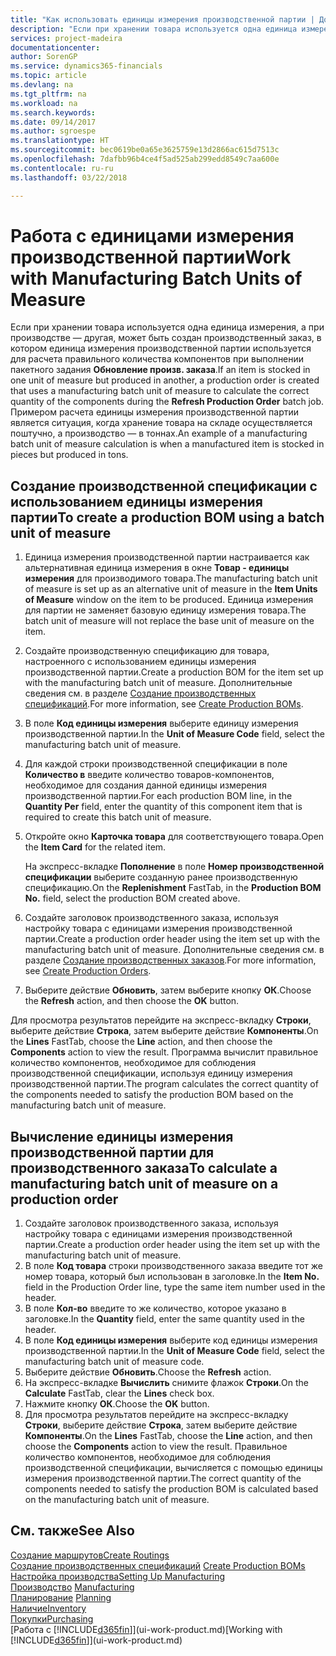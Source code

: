 ```yaml
---
title: "Как использовать единицы измерения производственной партии | Документы Майкрософт"
description: "Если при хранении товара используется одна единица измерения, а при производстве — другая, то производственный заказ должен использовать единицы измерения производственной партии для расчета правильного количества компонентов. Примером расчета единицы измерения производственной партии является ситуация, когда хранение товара на складе осуществляется поштучно, а производство — в тоннах."
services: project-madeira
documentationcenter: 
author: SorenGP
ms.service: dynamics365-financials
ms.topic: article
ms.devlang: na
ms.tgt_pltfrm: na
ms.workload: na
ms.search.keywords: 
ms.date: 09/14/2017
ms.author: sgroespe
ms.translationtype: HT
ms.sourcegitcommit: bec0619be0a65e3625759e13d2866ac615d7513c
ms.openlocfilehash: 7dafbb96b4ce4f5ad525ab299edd8549c7aa600e
ms.contentlocale: ru-ru
ms.lasthandoff: 03/22/2018

---
```

# <a name="work-with-manufacturing-batch-units-of-measure"></a><span data-ttu-id="9a34c-104">Работа с единицами измерения производственной партии</span><span class="sxs-lookup"><span data-stu-id="9a34c-104">Work with Manufacturing Batch Units of Measure</span></span>
<span data-ttu-id="9a34c-105">Если при хранении товара используется одна единица измерения, а при производстве — другая, может быть создан производственный заказ, в котором единица измерения производственной партии используется для расчета правильного количества компонентов при выполнении пакетного задания **Обновление произв. заказа**.</span><span class="sxs-lookup"><span data-stu-id="9a34c-105">If an item is stocked in one unit of measure but produced in another, a production order is created that uses a manufacturing batch unit of measure to calculate the correct quantity of the components during the **Refresh Production Order** batch job.</span></span> <span data-ttu-id="9a34c-106">Примером расчета единицы измерения производственной партии является ситуация, когда хранение товара на складе осуществляется поштучно, а производство — в тоннах.</span><span class="sxs-lookup"><span data-stu-id="9a34c-106">An example of a manufacturing batch unit of measure calculation is when a manufactured item is stocked in pieces but produced in tons.</span></span>  

## <a name="to-create-a-production-bom-using-a-batch-unit-of-measure"></a><span data-ttu-id="9a34c-107">Создание производственной спецификации с использованием единицы измерения партии</span><span class="sxs-lookup"><span data-stu-id="9a34c-107">To create a production BOM using a batch unit of measure</span></span>  
1.  <span data-ttu-id="9a34c-108">Единица измерения производственной партии настраивается как альтернативная единица измерения в окне **Товар - единицы измерения** для производимого товара.</span><span class="sxs-lookup"><span data-stu-id="9a34c-108">The manufacturing batch unit of measure is set up as an alternative unit of measure in the **Item Units of Measure** window on the item to be produced.</span></span> <span data-ttu-id="9a34c-109">Единица измерения для партии не заменяет базовую единицу измерения товара.</span><span class="sxs-lookup"><span data-stu-id="9a34c-109">The batch unit of measure will not replace the base unit of measure on the item.</span></span>  
2.  <span data-ttu-id="9a34c-110">Создайте производственную спецификацию для товара, настроенного с использованием единицы измерения производственной партии.</span><span class="sxs-lookup"><span data-stu-id="9a34c-110">Create a production BOM for the item set up with the manufacturing batch unit of measure.</span></span> <span data-ttu-id="9a34c-111">Дополнительные сведения см. в разделе [Создание производственных спецификаций](production-how-to-create-production-boms.md).</span><span class="sxs-lookup"><span data-stu-id="9a34c-111">For more information, see [Create Production BOMs](production-how-to-create-production-boms.md).</span></span>  
3.  <span data-ttu-id="9a34c-112">В поле **Код единицы измерения** выберите единицу измерения производственной партии.</span><span class="sxs-lookup"><span data-stu-id="9a34c-112">In the **Unit of Measure Code** field, select the manufacturing batch unit of measure.</span></span>  
4.  <span data-ttu-id="9a34c-113">Для каждой строки производственной спецификации в поле **Количество в** введите количество товаров-компонентов, необходимое для создания данной единицы измерения производственной партии.</span><span class="sxs-lookup"><span data-stu-id="9a34c-113">For each production BOM line, in the **Quantity Per** field, enter the quantity of this component item that is required to create this batch unit of measure.</span></span>  
5.  <span data-ttu-id="9a34c-114">Откройте окно **Карточка товара** для соответствующего товара.</span><span class="sxs-lookup"><span data-stu-id="9a34c-114">Open the **Item Card** for the related item.</span></span>  

    <span data-ttu-id="9a34c-115">На экспресс-вкладке **Пополнение** в поле **Номер производственной спецификации** выберите созданную ранее производственную спецификацию.</span><span class="sxs-lookup"><span data-stu-id="9a34c-115">On the **Replenishment** FastTab, in the **Production BOM No.** field, select the production BOM created above.</span></span>  
6.  <span data-ttu-id="9a34c-116">Создайте заголовок производственного заказа, используя настройку товара с единицами измерения производственной партии.</span><span class="sxs-lookup"><span data-stu-id="9a34c-116">Create a production order header using the item set up with the manufacturing batch unit of measure.</span></span> <span data-ttu-id="9a34c-117">Дополнительные сведения см. в разделе [Создание производственных заказов](production-how-to-create-production-orders.md).</span><span class="sxs-lookup"><span data-stu-id="9a34c-117">For more information, see [Create Production Orders](production-how-to-create-production-orders.md).</span></span>  
7.  <span data-ttu-id="9a34c-118">Выберите действие **Обновить**, затем выберите кнопку **ОК**.</span><span class="sxs-lookup"><span data-stu-id="9a34c-118">Choose the **Refresh** action, and then choose  the **OK** button.</span></span>  

<span data-ttu-id="9a34c-119">Для просмотра результатов перейдите на экспресс-вкладку **Строки**, выберите действие **Строка**, затем выберите действие **Компоненты**.</span><span class="sxs-lookup"><span data-stu-id="9a34c-119">On the **Lines** FastTab, choose the **Line** action, and then choose the **Components** action to view the result.</span></span> <span data-ttu-id="9a34c-120">Программа вычислит правильное количество компонентов, необходимое для соблюдения производственной спецификации, используя единицу измерения производственной партии.</span><span class="sxs-lookup"><span data-stu-id="9a34c-120">The program calculates the correct quantity of the components needed to satisfy the production BOM based on the manufacturing batch unit of measure.</span></span>  

## <a name="to-calculate-a-manufacturing-batch-unit-of-measure-on-a-production-order"></a><span data-ttu-id="9a34c-121">Вычисление единицы измерения производственной партии для производственного заказа</span><span class="sxs-lookup"><span data-stu-id="9a34c-121">To calculate a manufacturing batch unit of measure on a production order</span></span>  
1.  <span data-ttu-id="9a34c-122">Создайте заголовок производственного заказа, используя настройку товара с единицами измерения производственной партии.</span><span class="sxs-lookup"><span data-stu-id="9a34c-122">Create a production order header using the item set up with the manufacturing batch unit of measure.</span></span>  
2.  <span data-ttu-id="9a34c-123">В поле **Код товара** строки производственного заказа введите тот же номер товара, который был использован в заголовке.</span><span class="sxs-lookup"><span data-stu-id="9a34c-123">In the **Item No.** field in the Production Order line, type the same item number used in the header.</span></span>  
3.  <span data-ttu-id="9a34c-124">В поле **Кол-во** введите то же количество, которое указано в заголовке.</span><span class="sxs-lookup"><span data-stu-id="9a34c-124">In the **Quantity** field, enter the same quantity used in the header.</span></span>  
4.  <span data-ttu-id="9a34c-125">В поле **Код единицы измерения** выберите код единицы измерения производственной партии.</span><span class="sxs-lookup"><span data-stu-id="9a34c-125">In the **Unit of Measure Code** field, select the manufacturing batch unit of measure code.</span></span>  
5.  <span data-ttu-id="9a34c-126">Выберите действие **Обновить**.</span><span class="sxs-lookup"><span data-stu-id="9a34c-126">Choose the **Refresh** action.</span></span>
6.  <span data-ttu-id="9a34c-127">На экспресс-вкладке **Вычислить** снимите флажок **Строки**.</span><span class="sxs-lookup"><span data-stu-id="9a34c-127">On the **Calculate** FastTab, clear the **Lines** check box.</span></span>  
7.  <span data-ttu-id="9a34c-128">Нажмите кнопку **ОК**.</span><span class="sxs-lookup"><span data-stu-id="9a34c-128">Choose the **OK** button.</span></span>  
8.  <span data-ttu-id="9a34c-129">Для просмотра результатов перейдите на экспресс-вкладку **Строки**, выберите действие **Строка**, затем выберите действие **Компоненты**.</span><span class="sxs-lookup"><span data-stu-id="9a34c-129">On the **Lines** FastTab, choose the **Line** action, and then choose the **Components** action to view the result.</span></span> <span data-ttu-id="9a34c-130">Правильное количество компонентов, необходимое для соблюдения производственной спецификации, вычисляется с помощью единицы измерения производственной партии.</span><span class="sxs-lookup"><span data-stu-id="9a34c-130">The correct quantity of the components needed to satisfy the production BOM is calculated based on the manufacturing batch unit of measure.</span></span>  

## <a name="see-also"></a><span data-ttu-id="9a34c-131">См. также</span><span class="sxs-lookup"><span data-stu-id="9a34c-131">See Also</span></span>  
[<span data-ttu-id="9a34c-132">Создание маршрутов</span><span class="sxs-lookup"><span data-stu-id="9a34c-132">Create Routings</span></span>](production-how-to-create-routings.md)  
<span data-ttu-id="9a34c-133">[Создание производственных спецификаций](production-how-to-create-production-boms.md)   </span><span class="sxs-lookup"><span data-stu-id="9a34c-133">[Create Production BOMs](production-how-to-create-production-boms.md)   </span></span>  
[<span data-ttu-id="9a34c-134">Настройка производства</span><span class="sxs-lookup"><span data-stu-id="9a34c-134">Setting Up Manufacturing</span></span>](production-configure-production-processes.md)  
<span data-ttu-id="9a34c-135">[Производство](production-manage-manufacturing.md)  </span><span class="sxs-lookup"><span data-stu-id="9a34c-135">[Manufacturing](production-manage-manufacturing.md)  </span></span>  
<span data-ttu-id="9a34c-136">[Планирование](production-planning.md) </span><span class="sxs-lookup"><span data-stu-id="9a34c-136">[Planning](production-planning.md) </span></span>  
[<span data-ttu-id="9a34c-137">Наличие</span><span class="sxs-lookup"><span data-stu-id="9a34c-137">Inventory</span></span>](inventory-manage-inventory.md)  
[<span data-ttu-id="9a34c-138">Покупки</span><span class="sxs-lookup"><span data-stu-id="9a34c-138">Purchasing</span></span>](purchasing-manage-purchasing.md)  
<span data-ttu-id="9a34c-139">[Работа с [!INCLUDE[d365fin](includes/d365fin_md.md)]](ui-work-product.md)</span><span class="sxs-lookup"><span data-stu-id="9a34c-139">[Working with [!INCLUDE[d365fin](includes/d365fin_md.md)]](ui-work-product.md)</span></span>  

